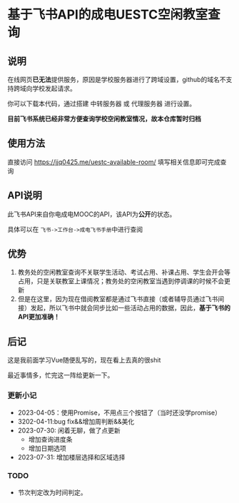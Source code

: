 # 基于飞书API的成电UESTC空闲教室查询
## 说明

在线网页**已无法**提供服务，原因是学校服务器进行了跨域设置，github的域名不支持跨域向学校发起请求。

你可以下载本代码，通过搭建 中转服务器 或 代理服务器 进行设置。

**目前飞书系统已经非常方便查询学校空闲教室情况，故本仓库暂时归档**

## 使用方法

直接访问 https://jjq0425.me/uestc-available-room/ 填写相关信息即可完成查询

## API说明

此飞书API来自你电成电MOOC的API，该API为**公开**的状态。

具体可以在 `飞书->工作台->成电飞书手册`中进行查阅

## 优势

1. 教务处的空闲教室查询不关联学生活动、考试占用、补课占用、学生会开会等占用，只是关联教室上课情况；教务处的空闲教室当遇到停调课的时候不会更新
2. 但是在这里，因为现在借阅教室都是通过飞书直接（或者辅导员通过飞书间接）发起，所以飞书中就会同步比如一些活动占用的数据，因此，**基于飞书的API更加准确！**

## 后记

这是我前面学习Vue随便乱写的，现在看上去真的很shit

最近事情多，忙完这一阵给更新一下。

### 更新小记

- 2023-04-05：使用Promise，不用点三个按钮了（当时还没学promise）
- 3202-04-11:bug fix&&增加周判断&&美化
- 2023-07-30: 闲着无聊，做了点更新
  - 增加查询进度条
  - 增加日期选项
- 2023-07-31: 增加楼层选择和区域选择

### TODO

- 节次判定改为时间判定。
